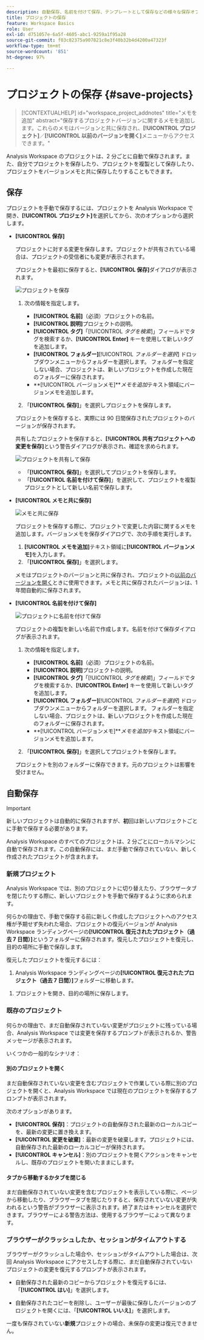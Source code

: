 ```yaml
---
description: 自動保存、名前を付けて保存、テンプレートとして保存などの様々な保存オプションおよび以前のバージョンの開き方について説明します。
title: プロジェクトの保存
feature: Workspace Basics
role: User
exl-id: d751057e-6a5f-4605-abc1-9259a1f95a28
source-git-commit: f03c82375a907821c8e3f40b32b4d4200a47323f
workflow-type: tm+mt
source-wordcount: '851'
ht-degree: 97%

---
```


# プロジェクトの保存 {#save-projects}

<!-- markdownlint-disable MD034 -->

>[!CONTEXTUALHELP]
>id="workspace_project_addnotes"
>title="メモを追加"
>abstract="保存するプロジェクトバージョンに関するメモを追加します。これらのメモはバージョンと共に保存され、**[!UICONTROL プロジェクト]**／**[!UICONTROL 以前のバージョンを開く]**&#x200B;メニューからアクセスできます。"

<!-- markdownlint-enable MD034 -->


Analysis Workspace のプロジェクトは、2 分ごとに自動で保存されます。また、自分でプロジェクトを保存したり、プロジェクトを複製として保存したり、プロジェクトをバージョンメモと共に保存したりすることもできます。

## 保存

プロジェクトを手動で保存するには、プロジェクトを Analysis Workspace で開き、**[!UICONTROL プロジェクト]**&#x200B;を選択してから、次のオプションから選択します。

* **[!UICONTROL 保存]**

  プロジェクトに対する変更を保存します。プロジェクトが共有されている場合は、プロジェクトの受信者にも変更が表示されます。

  プロジェクトを最初に保存すると、**[!UICONTROL 保存]**&#x200B;ダイアログが表示されます。

  ![プロジェクトを保存](assets/save-project.png)

   1. 次の情報を指定します。

      * **[!UICONTROL 名前]**（必須）プロジェクトの名前。
      * **[!UICONTROL 説明]**&#x200B;プロジェクトの説明。
      * **[!UICONTROL タグ]**「[!UICONTROL *タグを検索*]」フィールドでタグを検索するか、**[!UICONTROL Enter]** キーを使用して新しいタグを追加します。
      * **[!UICONTROL フォルダー]**[!UICONTROL *フォルダーを選択*] ドロップダウンメニューからフォルダーを選択します。 フォルダーを指定しない場合、プロジェクトは、新しいプロジェクトを作成した現在のフォルダーに保存されます。
      * **[!UICONTROL バージョンメモ]***メモを追加*&#x200B;テキスト領域にバージョンメモを追加します。

   1. 「**[!UICONTROL 保存]**」を選択しプロジェクトを保存します。

  プロジェクトを保存すると、実際には 90 日間保存されたプロジェクトのバージョンが保存されます。

  共有したプロジェクトを保存すると、**[!UICONTROL 共有プロジェクトへの変更を保存]**&#x200B;という警告ダイアログが表示され、確認を求められます。

  ![プロジェクトを共有して保存](assets/save-project-shared.png)

   * 「**[!UICONTROL 保存]**」を選択してプロジェクトを保存します。
   * 「**[!UICONTROL 名前を付けて保存]**」を選択して、プロジェクトを複製プロジェクトとして新しい名前で保存します。


* **[!UICONTROL メモと共に保存]**

  ![メモと共に保存](assets/save-version-notes.png)

  プロジェクトを保存する際に、プロジェクトで変更した内容に関するメモを追加します。バージョンメモを保存ダイアログで、次の手順を実行します。

   1. **[!UICONTROL メモを追加]**&#x200B;テキスト領域に&#x200B;**[!UICONTROL バージョンメモ]**&#x200B;を入力します。
   1. 「**[!UICONTROL 保存]**」を選択します。

  メモはプロジェクトのバージョンと共に保存され、プロジェクトの[以前のバージョンを開く](open-projects.md#open-previous-version)ときに使用できます。メモと共に保存されたバージョンは、1 年間自動的に保存されます。

* **[!UICONTROL 名前を付けて保存]**

  ![プロジェクトに名前を付けて保存](assets/save-project-as.png)

  プロジェクトの複製を新しい名前で作成します。名前を付けて保存ダイアログが表示されます。

   1. 次の情報を指定します。

      * **[!UICONTROL 名前]**（必須）プロジェクトの名前。
      * **[!UICONTROL 説明]**&#x200B;プロジェクトの説明。
      * **[!UICONTROL タグ]**「[!UICONTROL *タグを検索*]」フィールドでタグを検索するか、**[!UICONTROL Enter]** キーを使用して新しいタグを追加します。
      * **[!UICONTROL フォルダー]**[!UICONTROL *フォルダーを選択*] ドロップダウンメニューからフォルダーを選択します。 フォルダーを指定しない場合、プロジェクトは、新しいプロジェクトを作成した現在のフォルダーに保存されます。
      * **[!UICONTROL バージョンメモ]***メモを追加*&#x200B;テキスト領域にバージョンメモを追加します。

   1. 「**[!UICONTROL 保存]**」を選択してプロジェクトを保存します。

  プロジェクトを別のフォルダーに保存できます。元のプロジェクトは影響を受けません。


<!-- Cannot find this option in CJA 
| **[!UICONTROL Save as template]** | Save your project as a [custom template](https://experienceleague.adobe.com/docs/analytics/analyze/analysis-workspace/build-workspace-project/starter-projects.html) that becomes available to your organization under **[!UICONTROL Project > New]** | 
-->

## 自動保存


>[!IMPORTANT]
>
>新しいプロジェクトは自動的に保存されますが、**初**&#x200B;回は新しいプロジェクトごとに手動で保存する必要があります。
>

Analysis Workspace のすべてのプロジェクトは、2 分ごとにローカルマシンに自動で保存されます。この自動保存には、まだ手動で保存されていない、新しく作成されたプロジェクトが含まれます。

### 新規プロジェクト

Analysis Workspace では、別のプロジェクトに切り替えたり、ブラウザータブを閉じたりする際に、新しいプロジェクトを手動で保存するように求められます。

何らかの理由で、手動で保存する前に新しく作成したプロジェクトへのアクセス権が予期せず失われた場合、プロジェクトの復元バージョンが Analysis Workspace ランディングページの&#x200B;**[!UICONTROL 復元されたプロジェクト（過去 7 日間）]**&#x200B;というフォルダーに保存されます。復元したプロジェクトを復元し、目的の場所に手動で保存します。

復元したプロジェクトを復元するには：

1. Analysis Workspace ランディングページの&#x200B;**[!UICONTROL 復元されたプロジェクト（過去 7 日間）]**&#x200B;フォルダーに移動します。

<!-- 
     ![The list of folders highlighting the Recovered Project folder.](assets/recovered-folder.png)
  -->

1. プロジェクトを開き、目的の場所に保存します。


### 既存のプロジェクト

何らかの理由で、まだ自動保存されていない変更がプロジェクトに残っている場合、Analysis Workspace では変更を保存するプロンプトが表示されるか、警告メッセージが表示されます。


いくつかの一般的なシナリオ：

#### 別のプロジェクトを開く

まだ自動保存されていない変更を含むプロジェクトで作業している際に別のプロジェクトを開くと、Analysis Workspace では現在のプロジェクトを保存するプロンプトが表示されます。

次のオプションがあります。

* **[!UICONTROL 保存]**：プロジェクトの自動保存された最新のローカルコピーを、最新の変更に置き換えます。
* **[!UICONTROL 変更を破棄]**：最新の変更を破棄します。プロジェクトには、自動保存された最新のローカルコピーが保持されます。
* **[!UICONTROL キャンセル]**：別のプロジェクトを開くアクションをキャンセルし、既存のプロジェクトを開いたままにします。

<!-- ![Click Save to save changes to a project.](assets/existing-save.png) -->

#### タブから移動するかタブを閉じる

まだ自動保存されていない変更を含むプロジェクトを表示している際に、ページから移動したり、ブラウザータブを閉じたりすると、保存されていない変更が失われるという警告がブラウザーに表示されます。終了またはキャンセルを選択できます。ブラウザーによる警告方法は、使用するブラウザーによって異なります。


### ブラウザーがクラッシュしたか、セッションがタイムアウトする

ブラウザーがクラッシュした場合や、セッションがタイムアウトした場合は、次回 Analysis Workspace にアクセスしたする際に、まだ自動保存されていないプロジェクトの変更を復元するプロンプトが表示されます。

* 自動保存された最新のコピーからプロジェクトを復元するには、「**[!UICONTROL はい]**」を選択します。

* 自動保存されたコピーを削除し、ユーザーが最後に保存したバージョンのプロジェクトを開くには、「**[!UICONTROL いいえ]**」を選択します。

<!--![The Project Recovery dialog box.](assets/project-recovery.png)-->



一度も保存されていない&#x200B;**新規**&#x200B;プロジェクトの場合、未保存の変更は復元できません。


<!-- Shouldn't this belong to another page?  Moved it to a new open projects page


## Open previously saved version

To open a previously saved version of a project:

1. Select **[!UICONTROL Open previous version]** from the **[!UICONTROL Project]** menu.

   ![The Previously saved project versions list and options to show All versions or Only versions with notes.](assets/open-previously-saved.png)

1. Review the list of previous versions available. You can switch between **[!UICONTROL All versions]** and **[!UICONTROL Only versions with notes]**.

   For each version, the list shows a timestamp
   [!UICONTROL Timestamp] and [!UICONTROL Editor] are shown, in addition to [!UICONTROL Notes] if they were added when the [!UICONTROL Editor] saved. Versions without notes are stored for 90 days; versions with notes are stored for 1 year.
1. Select a previous version and click **[!UICONTROL Load]**.
   The previous version then loads with a notification. The previous version does not become the current saved version of your project until you click **[!UICONTROL Save]**. If you navigate away from the loaded version, when you return, you will see the last saved version of the project.

-->
